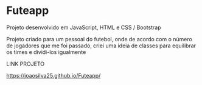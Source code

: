 # Futeapp
Projeto desenvolvido em JavaScript, HTML e CSS / Bootstrap

Projeto criado para um pessoal do futebol, onde de acordo com o número de jogadores que me foi passado, criei uma ideia de classes para equilibrar os times e dividi-los igualmente


LINK PROJETO

https://joaosilva25.github.io/Futeapp/
